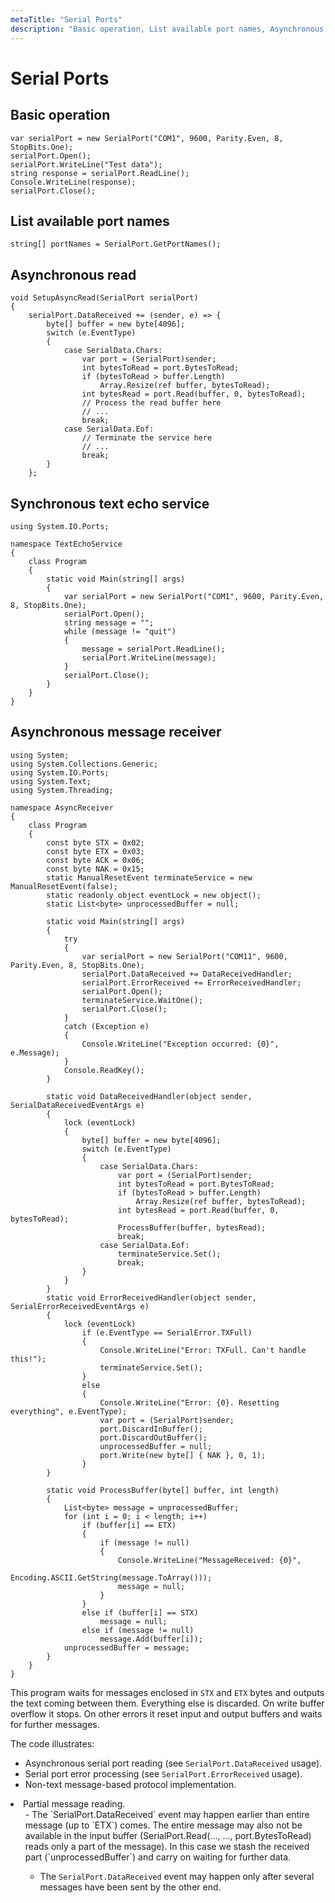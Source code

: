 ```yaml
---
metaTitle: "Serial Ports"
description: "Basic operation, List available port names, Asynchronous read, Synchronous text echo service, Asynchronous message receiver"
---
```


# Serial Ports



## Basic operation


```dotnet
var serialPort = new SerialPort("COM1", 9600, Parity.Even, 8, StopBits.One);
serialPort.Open();
serialPort.WriteLine("Test data");
string response = serialPort.ReadLine();
Console.WriteLine(response);
serialPort.Close();

```



## List available port names


```dotnet
string[] portNames = SerialPort.GetPortNames();

```



## Asynchronous read


```dotnet
void SetupAsyncRead(SerialPort serialPort)
{
    serialPort.DataReceived += (sender, e) => {
        byte[] buffer = new byte[4096];
        switch (e.EventType)
        {
            case SerialData.Chars:
                var port = (SerialPort)sender;
                int bytesToRead = port.BytesToRead;
                if (bytesToRead > buffer.Length)
                    Array.Resize(ref buffer, bytesToRead);
                int bytesRead = port.Read(buffer, 0, bytesToRead);
                // Process the read buffer here
                // ...
                break;
            case SerialData.Eof:
                // Terminate the service here
                // ...
                break;
        }
    };

```



## Synchronous text echo service


```dotnet
using System.IO.Ports;

namespace TextEchoService
{
    class Program
    {
        static void Main(string[] args)
        {
            var serialPort = new SerialPort("COM1", 9600, Parity.Even, 8, StopBits.One);
            serialPort.Open();
            string message = "";
            while (message != "quit")
            {
                message = serialPort.ReadLine();
                serialPort.WriteLine(message);
            }
            serialPort.Close();
        }
    }
}

```



## Asynchronous message receiver


```dotnet
using System;
using System.Collections.Generic;
using System.IO.Ports;
using System.Text;
using System.Threading;

namespace AsyncReceiver
{
    class Program
    {
        const byte STX = 0x02;
        const byte ETX = 0x03;
        const byte ACK = 0x06;
        const byte NAK = 0x15;
        static ManualResetEvent terminateService = new ManualResetEvent(false);
        static readonly object eventLock = new object();
        static List<byte> unprocessedBuffer = null;

        static void Main(string[] args)
        {
            try
            {
                var serialPort = new SerialPort("COM11", 9600, Parity.Even, 8, StopBits.One);
                serialPort.DataReceived += DataReceivedHandler;
                serialPort.ErrorReceived += ErrorReceivedHandler;
                serialPort.Open();
                terminateService.WaitOne();
                serialPort.Close();
            }
            catch (Exception e)
            {
                Console.WriteLine("Exception occurred: {0}", e.Message);
            }
            Console.ReadKey();
        }

        static void DataReceivedHandler(object sender, SerialDataReceivedEventArgs e)
        {
            lock (eventLock)
            {
                byte[] buffer = new byte[4096];
                switch (e.EventType)
                {
                    case SerialData.Chars:
                        var port = (SerialPort)sender;
                        int bytesToRead = port.BytesToRead;
                        if (bytesToRead > buffer.Length)
                            Array.Resize(ref buffer, bytesToRead);
                        int bytesRead = port.Read(buffer, 0, bytesToRead);
                        ProcessBuffer(buffer, bytesRead);
                        break;
                    case SerialData.Eof:
                        terminateService.Set();
                        break;
                }
            }
        }
        static void ErrorReceivedHandler(object sender, SerialErrorReceivedEventArgs e)
        {
            lock (eventLock)
                if (e.EventType == SerialError.TXFull)
                {
                    Console.WriteLine("Error: TXFull. Can't handle this!");
                    terminateService.Set();
                }
                else
                {
                    Console.WriteLine("Error: {0}. Resetting everything", e.EventType);
                    var port = (SerialPort)sender;
                    port.DiscardInBuffer();
                    port.DiscardOutBuffer();
                    unprocessedBuffer = null;
                    port.Write(new byte[] { NAK }, 0, 1);
                }
        }

        static void ProcessBuffer(byte[] buffer, int length)
        {
            List<byte> message = unprocessedBuffer;
            for (int i = 0; i < length; i++)
                if (buffer[i] == ETX)
                {
                    if (message != null)
                    {
                        Console.WriteLine("MessageReceived: {0}", 
                            Encoding.ASCII.GetString(message.ToArray()));
                        message = null;
                    }
                }
                else if (buffer[i] == STX)
                    message = null;
                else if (message != null)
                    message.Add(buffer[i]);
            unprocessedBuffer = message;
        }
    }
}

```

This program waits for messages enclosed in `STX` and `ETX` bytes and outputs the text coming between them. Everything else is discarded. On write buffer overflow it stops. On other errors it reset input and output buffers and waits for further messages.

The code illustrates:

- Asynchronous serial port reading (see `SerialPort.DataReceived` usage).
- Serial port error processing (see `SerialPort.ErrorReceived` usage).
- Non-text message-based protocol implementation.
<li>Partial message reading.
<ul>
- The `SerialPort.DataReceived` event may happen earlier than entire message (up to `ETX`) comes. The entire message may also not be available in the input buffer (SerialPort.Read(..., ..., port.BytesToRead) reads only a part of the message). In this case we stash the received part (`unprocessedBuffer`) and carry on waiting for further data.

- The `SerialPort.DataReceived` event may happen only after several messages have been sent by the other end.

